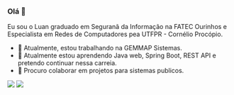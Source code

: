 ### Olá 👋
Eu sou o Luan graduado em Seguranã da Informação na FATEC Ourinhos e Especialista em Redes de Computadores pea UTFPR - Cornélio Procópio.
- 🔭 Atualmente, estou trabalhando na GEMMAP Sistemas.
- 🌱 Atualmente estou aprendendo Java web, Spring Boot, REST API e pretendo continuar nessa carreia.
- 🤝 Procuro colaborar em projetos para sistemas publicos.
 
[<img src="https://img.shields.io/badge/linkedin-%230077B5.svg?&style=for-the-badge&logo=linkedin&logoColor=white" />](https://www.linkedin.com/in/Luan-Gustavo001/) 
[<img src = "https://img.shields.io/badge/instagram-%23E4405F.svg?&style=for-the-badge&logo=instagram&logoColor=white">](https://www.instagram.com/Luan-Gustavo001/)
